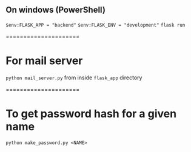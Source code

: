 ## On windows (PowerShell)

`$env:FLASK_APP = "backend"`
`$env:FLASK_ENV = "development"`
`flask run`

=====================

# For mail server

`python mail_server.py` from inside `flask_app` directory


=====================

# To get password hash for a given name

`python make_password.py <NAME>` 

